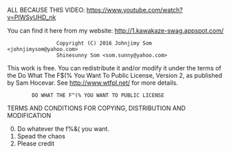 ALL BECAUSE THIS VIDEO: https://www.youtube.com/watch?v=PIWSyUHD_nk

You can find it here from my website: http://1.kawakaze-swag.appspot.com/


                    Copyright (C) 2016 Johnjimy Som <johnjimysom@yahoo.com>
                    Shinesunny Som <som.sunny@yahoo.com>

This work is free. You can redistribute it and/or modify it under the
terms of the Do What The F$(% You Want To Public License, Version 2,
as published by Sam Hocevar. See http://www.wtfpl.net/ for more details.

            DO WHAT THE F^(% YOU WANT TO PUBLIC LICENSE
   TERMS AND CONDITIONS FOR COPYING, DISTRIBUTION AND MODIFICATION

  0. Do whatever the f%&( you want.
  1. Spead the chaos
  2. Please credit
